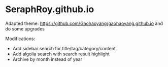 # SeraphRoy.github.io

Adapted theme: https://github.com/Gaohaoyang/gaohaoyang.github.io and do some upgrades

Modifications:
- Add sidebar search for title/tag/category/content
- Add algolia search with search result highlight
- Archive by month instead of year
